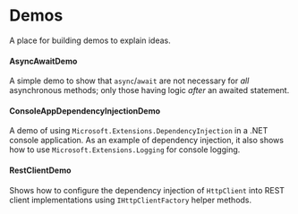# Demos

A place for building demos to explain ideas.

#### AsyncAwaitDemo

A simple demo to show that `async`/`await` are not necessary for _all_
asynchronous methods; only those having logic _after_ an awaited statement.

#### ConsoleAppDependencyInjectionDemo

A demo of using `Microsoft.Extensions.DependencyInjection` in a .NET console
application. As an example of dependency injection, it also shows how to use
`Microsoft.Extensions.Logging` for console logging.

#### RestClientDemo

Shows how to configure the dependency injection of `HttpClient` into REST
client implementations using `IHttpClientFactory` helper methods.